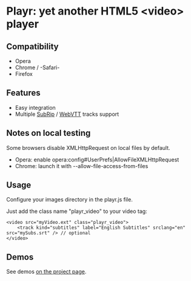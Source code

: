 # Playr: yet another HTML5 &lt;video&gt; player

## Compatibility

* Opera
* Chrome / -Safari-
* Firefox

## Features

* Easy integration
* Multiple [SubRip](http://en.wikipedia.org/wiki/SubRip) / [WebVTT](http://www.delphiki.com/webvtt/) tracks support

## Notes on local testing

Some browsers disable XMLHttpRequest on local files by default.

* Opera: enable opera:config#UserPrefs|AllowFileXMLHttpRequest
* Chrome: launch it with --allow-file-access-from-files

## Usage

Configure your images directory in the playr.js file.

Just add the class name "playr_video" to your video tag:

	<video src="myVideo.ext" class="playr_video">
		<track kind="subtitles" label="English Subtitles" srclang="en" src="mySubs.srt" /> // optional
	</video>

## Demos

See demos [on the project page](http://www.delphiki.com/html5/playr/).
